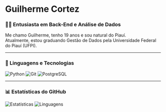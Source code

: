 # Guilherme Cortez

### 👨‍💻 Entusiasta em Back-End e Análise de Dados


Me chamo Guilherme, tenho 19 anos e sou natural do Piauí.  
Atualmente, estou graduando Gestão de Dados pela Universidade Federal do Piauí (UFPI).



---

### 🚀 Linguagens e Tecnologias

![Python](https://img.shields.io/badge/Python-3776AB?style=for-the-badge&logo=python&logoColor=white) ![Git](https://img.shields.io/badge/Git-F05033?style=for-the-badge&logo=git&logoColor=white) ![PostgreSQL](https://img.shields.io/badge/PostgreSQL-316192?style=for-the-badge&logo=postgresql&logoColor=white)




---

### 📊 Estatísticas do GitHub
![Estatísticas](https://github-readme-stats.vercel.app/api?username=1cortez&show_icons=true&theme=radical) ![Linguagens](https://github-readme-stats.vercel.app/api/top-langs/?username=1cortez&layout=compact&theme=radical)
